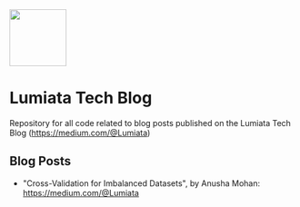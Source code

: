 <img src="https://www.lumiata.com/uploads/1/2/0/3/120334362/lum-logo-element-blue-med-cropped_2_orig.png" width="100" height="100"/> 

# Lumiata Tech Blog
Repository for all code related to blog posts published on the Lumiata Tech Blog (https://medium.com/@Lumiata)

## Blog Posts
- "Cross-Validation for Imbalanced Datasets", by Anusha Mohan: https://medium.com/@Lumiata
